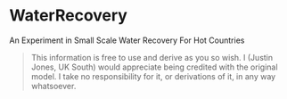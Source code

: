 # WaterRecovery

An Experiment in Small Scale Water Recovery For Hot Countries

> This information is free to use and derive as you so wish. I (Justin Jones, UK South) would appreciate being credited with the original model. I take no responsibility for it, or derivations of it, in any way whatsoever.


